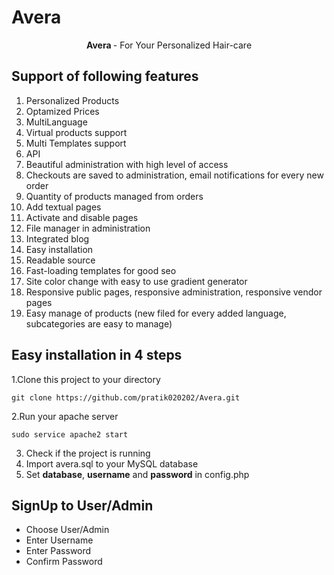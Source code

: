 # Avera

<p align="center" >
  <strong> Avera </strong>- For Your Personalized Hair-care  
</p>
 
 
## Support of following features
1. Personalized Products
2. Optamized Prices
3. MultiLanguage
4. Virtual products support
5. Multi Templates support
6. API
7. Beautiful administration with high level of access
8. Checkouts are saved to administration, email notifications for every new order
9. Quantity of products managed from orders
10. Add textual pages
11. Activate and disable pages
12. File manager in administration
13. Integrated blog
15. Easy installation
16. Readable source
17. Fast-loading templates for good seo
18. Site color change with easy to use gradient generator
19. Responsive public pages, responsive administration, responsive vendor pages
20. Easy manage of products (new filed for every added language, subcategories are easy to manage)


## Easy installation in 4 steps
1.Clone this project to your directory
```
git clone https://github.com/pratik020202/Avera.git
```
2.Run your apache server
```
sudo service apache2 start
```
3. Check if the project is running
4. Import avera.sql to your MySQL database
5.  Set <b>database</b>, <b>username</b> and <b>password</b> in config.php

## SignUp to User/Admin
- Choose User/Admin
- Enter Username
- Enter Password
- Confirm Password



